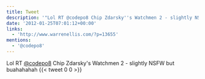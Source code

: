 ```yaml
---
title: Tweet
description: '"Lol RT @codepo8 Chip Zdarsky''s Watchmen 2 - slightly NSFW but buahahahah "'
date: '2012-01-25T07:01:12+00:00'
links:
  - 'http://www.warrenellis.com/?p=13655'
mentions:
  - '@codepo8'
---
```

Lol RT [@codepo8](https://twitter.com/@codepo8) Chip Zdarsky's Watchmen 2 - slightly NSFW but buahahahah 
      {{< tweet 0 0 >}}
    
